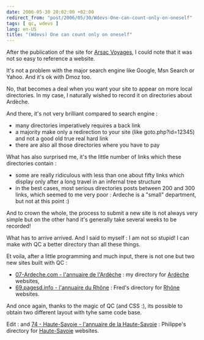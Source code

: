```yaml
---
date: 2006-05-30 20:02:00 +02:00
redirect_from: "post/2006/05/30/Wdevs-One-can-count-only-on-oneself"
tags: [ qc, wdevs ]
lang: en-US
title: "(Wdevs) One can count only on oneself"
---
```


After the publication of the site for [Arsac Voyages](http://www.arsac-tourisme.com/), I could note that it was
not so easy to reference a website.

It's not a problem with the major search engine like Google, Msn Search or
Yahoo. And it's ok with Dmoz too.

No, that becomes a deal when you want your site to appear on more local
directories. In my case, I naturally wished to record it on directories about
Ardèche.

And there, it's not very brilliant compared to search engine :

* many directories imperatively requires a back link
* a majority make only a redirection to your site (like goto.php?id=12345)
and not a good old true real hard link
* there are also all those directories where you have to pay

What has also surprised me, it's the little number of links which these
directories contain :

* some are really ridiculous with less than one about fifty links which
display only after a long travel in an infernal tree structure
* in the best cases, most serious directories posts between 200 and 300
links, which seemed to me very poor : Ardeche is a "small" department, but
not at this point :)

And to crown the whole, the process to submit a new site is not always very
simple but on the other hand it's generally take several weeks to be
recorded!

What has to arrive arrived. And I said to myself : I am not so stupid!
I can make with QC a better directory than all these things.

Et voila, after a little programming and much input, there is not one but
two new sites built with QC :

* [07-Ardeche.com - l'annuaire de
l'Ardèche](http://07-ardeche.com/) : my directory for [Ardèche](http://en.wikipedia.org/wiki/Ardèche) websites,
* [69.pagesd.info - l'annuaire du
Rhône](http://69.pagesd.info/) : Fred's directory for [Rhône](http://en.wikipedia.org/wiki/Rhône_(département))
websites.

And once again, thanks to the magic of QC (and CSS :), its possible to
obtain two different layout with tyhe same code base.

Edit : and [74 - Haute-Savoie -
l'annuaire de la Haute-Savoie](http://74.pagesd.info/) : Philippe's directory for [Haute-Savoie](http://en.wikipedia.org/wiki/Haute-Savoie) websites.
